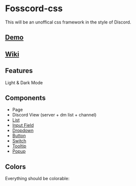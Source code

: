 # Fosscord-css
This will be an unoffical css framework in the style of Discord.

## [Demo](https://fosscord.github.io/fosscord-css/test/)

## [Wiki](https://github.com/fosscord/fosscord-css/wiki)

## Features
Light & Dark Mode

## Components
* Page 
* Discord View (server + dm list + channel)
* [List](https://github.com/fosscord/fosscord-css/issues/6)
* [Input Field](https://github.com/fosscord/fosscord-css/issues/5)
* [Dropdown](https://github.com/fosscord/fosscord-css/issues/4)
* [Button](https://github.com/fosscord/fosscord-css/issues/1)
* [Switch](https://github.com/fosscord/fosscord-css/issues/2)
* [Tooltip](https://github.com/fosscord/fosscord-css/issues/3)
* [Popup](https://github.com/fosscord/fosscord-css/issues/7)
   
## Colors
Everything should be colorable:
